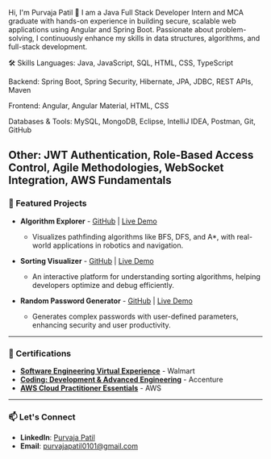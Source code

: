 Hi, I'm Purvaja Patil 👋
I am a Java Full Stack Developer Intern and MCA graduate with hands-on experience in building secure, scalable web applications using Angular and Spring Boot. Passionate about problem-solving, I continuously enhance my skills in data structures, algorithms, and full-stack development.

🛠 Skills
Languages: Java, JavaScript, SQL, HTML, CSS, TypeScript

Backend: Spring Boot, Spring Security, Hibernate, JPA, JDBC, REST APIs, Maven

Frontend: Angular, Angular Material, HTML, CSS

Databases & Tools: MySQL, MongoDB, Eclipse, IntelliJ IDEA, Postman, Git, GitHub

Other: JWT Authentication, Role-Based Access Control, Agile Methodologies, WebSocket Integration, AWS Fundamentals
---

### 🌟 Featured Projects

- **Algorithm Explorer** - [GitHub](https://github.com/Purvaja235/Algorithm-Explorer) | [Live Demo](https://algorithmprojectmadebypurvaja.netlify.app/)
  - Visualizes pathfinding algorithms like BFS, DFS, and A*, with real-world applications in robotics and navigation.

- **Sorting Visualizer** - [GitHub](https://github.com/Purvaja235/Sorting_Techniques_Visualizer) | [Live Demo](https://sortingmadebypurvaja.netlify.app/)
  - An interactive platform for understanding sorting algorithms, helping developers optimize and debug efficiently.

- **Random Password Generator** - [GitHub](https://github.com/Purvaja235/random-password-generator) | [Live Demo](https://random-password-generator-purvaja.netlify.app/)
  - Generates complex passwords with user-defined parameters, enhancing security and user productivity.

---

### 📜 Certifications

- **[Software Engineering Virtual Experience](https://drive.google.com/file/d/18gYwwiplqqiwFUgdQe_X4n6OqXn96f3t/view)** - Walmart
- **[Coding: Development & Advanced Engineering](https://drive.google.com/file/d/1NIHb4b6X9vlAlQeTlhzAsb-9C91wTM13/view)** - Accenture
- **[AWS Cloud Practitioner Essentials](https://drive.google.com/file/d/1GWhL2pmE6zMB32yVR_c8m8cJhMPSr3z6/view)** - AWS

---

### 📫 Let's Connect

- **LinkedIn**: [Purvaja Patil](https://www.linkedin.com/in/purvaja-patil28/)
- **Email**: purvajapatil0101@gmail.com
